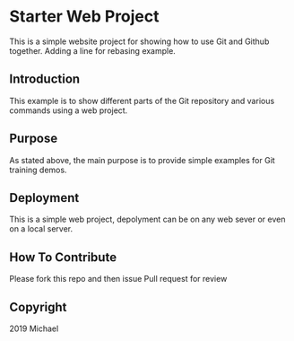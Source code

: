 # Starter Web Project

This is a simple website project for showing how to use Git and Github together. Adding a line for rebasing example.

## Introduction

This example is to show different parts of the Git repository and various commands using a web project.

## Purpose

As stated above, the main purpose is to provide simple examples for Git training demos.

## Deployment

This is a simple web project, depolyment can be on any web sever or even on a local server.

## How To Contribute

Please fork this repo and then issue Pull request for review

## Copyright

2019 Michael
